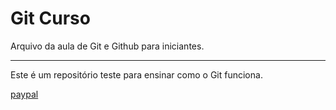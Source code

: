 # Git Curso

Arquivo da aula de Git e Github para iniciantes.

_____________________________________________________________

Este é um repositório teste para ensinar como o Git funciona.

[paypal](https://www.paypalobjects.com/en_US/i/btn/btn_donateCC_LG.gif) 

